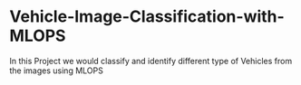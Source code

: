 # Vehicle-Image-Classification-with-MLOPS
In this Project we would classify and identify different type of Vehicles from the images using MLOPS
